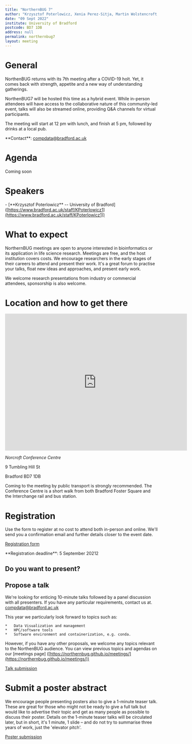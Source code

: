 ```yaml
---
title: "NorthernBUG 7"
author: "Krzysztof Poterlowicz, Xenia Perez-Sitja, Martin Wolstencroft, Khaled Jumah"
date: "09 Sept 2022"
institute: University of Bradford
postcode: BD7 1DB
address: null
permalink: northernbug7
layout: meeting
---
```


# General

NorthenBUG returns with its 7th meeting after a COVID-19 holt. Yet, it comes back with strength, appetite and a new way of understanding gatherings.

NorthenBUG7 will be hosted this time as a hybrid event. While in-person attendees will have access to the collaborative nature of this community-led event, talks will also be streamed online, providing Q&A channels for virtual participants.

The meeting will start at 12 pm with lunch, and finish at 5 pm, followed by drinks at a local pub.


\*\*Contact\*\*: [compdata@bradford.ac.uk](mailto:compdata@bradford.ac.uk)


# Agenda

Coming soon

<!-- 

| Time          | Speaker | Presentation | Information |
|---------------|---------|--------------|-------------|
| 12:00-13:00 | All  | Lunch |  |
| 13:00-13:05 | Krzysztof Poterlowicz | Introduction  |  |
| 13:05-13:15 |  |  |  |
| 13:15-13:30 |  |  |  |
| 13:30-13:45 |  |  |  |
| 13:45-14:00 |  |  |  |
| 14:00-14:15 |  |  |  |
| 14:15-14:30 | All |Session Discussion |  |
| 14:30-15:30 | All | Coffee Break and Poster Session |  |
| 15:30-15:45 |  |  |  |
| 15:45-16:00 |  |  |  |
| 16:00-16:30 | All |Closing Remarks and Discussion |  |
| 16:30-      | All | Drinks - Sunbridge Wells, Bradford |  | -->
  
  
# Speakers


<!--Add speakers here as this template -->

\- \[\*\*Krzysztof Poterlowicz\*\* -- University of Bradford\]([https://www.bradford.ac.uk/staff/KPoterlowicz1](https://www.bradford.ac.uk/staff/KPoterlowicz1))


# What to expect

NorthernBUG meetings are open to anyone interested in bioinformatics or its application in life science research. Meetings are free, and the host institution covers costs. We encourage researchers in the early stages of their careers to attend and present their work. It's a great forum to practise your talks, float new ideas and approaches, and present early work.

We welcome research presentations from industry or commercial attendees, sponsorship is also welcome.

# Location and how to get there

 <iframe src="https://www.google.com/maps/embed?pb=!1m18!1m12!1m3!1d2844.7825223944224!2d-1.7649352000000105!3d53.792291100000035!2m3!1f0!2f0!3f0!3m2!1i1024!2i768!4f13.1!3m3!1m2!1s0x487be6b45701fa61%3A0x24e69d65bf14dcbd!2s9%20Tumbling%20Hill%20St%2C%20Bradford%20BD7%201DB!5e1!3m2!1sen!2suk!4v1656680515875!5m2!1sen!2suk" width="600" height="450" frameborder="0" style="border:0" allowfullscreen></iframe>

*Norcroft Conference Centre*

9 Tumbling Hill St

Bradford BD7 1DB

Coming to the meeting by public transport is strongly recommended. The Conference Centre is a short walk from both Bradford Foster Square and the Interchange rail and bus station.


# Registration

Use the form to register at no cost to attend both in-person and online. We'll send you a confirmation email and further details closer to the event date.

[Registration form]([https://forms.clickup.com/20526645/f/kjdhn-4408/CKSR1UQII08ERURNX3](https://forms.clickup.com/20526645/f/kjdhn-4408/CKSR1UQII08ERURNX3))

\*\*Registration deadline\*\*: 5 September 20212

  

## Do you want to present?

  
## Propose a talk

We're looking for enticing 10-minute talks followed by a panel discussion with all presenters. If you have any particular requirements, contact us at. [compdata@bradford.ac.uk](mailto:compdata@bradford.ac.uk)

This year we particularly look forward to topics such as:

    *   Data Visualization and management
    *   HPC/software tools
    *   Software environment and containerization, e.g. conda.

However, if you have any other proposals, we welcome any topics relevant to the NorthenBUG audience. You can view previous topics and agendas on our [meetings page] ([https://northernbug.github.io/meetings/](https://northernbug.github.io/meetings/))

[Talk submission]([https://forms.clickup.com/20526645/f/kjdhn-4468/E0G0ODWGJJSF3L4NEJ](https://forms.clickup.com/20526645/f/kjdhn-4468/E0G0ODWGJJSF3L4NEJ))

  

# Submit a poster abstract

We encourage people presenting posters also to give a 1-minute teaser talk. These are great for those who might not be ready to give a full talk but would like to advertise their topic and get as many people as possible to discuss their poster. Details on the 1-minute teaser talks will be circulated later, but in short, it's 1 minute, 1 slide – and do not try to summarise three years of work, just the 'elevator pitch'.

[Poster submission]([https://forms.clickup.com/20526645/f/kjdhn-4428/12UG6D31HMUQRH7DRZ](https://forms.clickup.com/20526645/f/kjdhn-4428/12UG6D31HMUQRH7DRZ))

